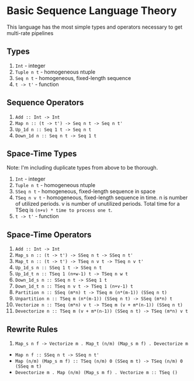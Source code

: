 # Basic Sequence Language Theory
This language has the most simple types and operators necessary to get multi-rate pipelines

## Types
1. `Int` - integer
2. `Tuple n t` - homogeneous ntuple
3. `Seq n t` - homogeneous, fixed-length sequence
4. `t -> t'` - function

## Sequence Operators
1. `Add :: Int -> Int`
2. `Map n :: (t -> t') -> Seq n t -> Seq n t'`
3. `Up_1d n :: Seq 1 t -> Seq n t`
4. `Down_1d n :: Seq n t -> Seq 1 t`

## Space-Time Types
Note: I'm including duplicate types from above to be thorough. 
1. `Int` - integer
2. `Tuple n t` - homogeneous ntuple
3. `SSeq n t` - homogeneous, fixed-length sequence in space
3. `TSeq n v t` - homogeneous, fixed-length sequence in time. n is number of utilized periods. v is number of unutilized periods. Total time for a TSeq is `(n+v) * time to process one t`.
4. `t -> t'` - function

## Space-Time Operators
1. `Add :: Int -> Int`
2. `Map_s n :: (t -> t') -> SSeq n t -> SSeq n t'`
2. `Map_t n :: (t -> t') -> TSeq n v t -> TSeq n v t'`
3. `Up_1d_s n :: SSeq 1 t -> SSeq n t`
3. `Up_1d_t n :: TSeq 1 (n+w-1) t -> TSeq n w t`
4. `Down_1d_s n :: SSeq n t -> SSeq 1 t`
4. `Down_1d_t n :: TSeq n v t -> TSeq 1 (n+v-1) t`
5. `Partition n :: SSeq (m*n) t -> TSeq m (n*(m-1)) (SSeq n t)`
5. `Unpartition n :: TSeq m (n*(m-1)) (SSeq n t) -> SSeq (m*n) t`
5. `Vectorize n :: TSeq (m*n) v t -> TSeq m (v + m*(n-1)) (SSeq n t)`
5. `Devectorize n :: TSeq m (v + m*(n-1)) (SSeq n t) -> TSeq (m*n) v t`

## Rewrite Rules
1. `Map_s n f -> Vectorize m . Map_t (n/m) (Map_s m f) . Devectorize m`
  - `Map n f :: SSeq n t -> SSeq n t'`
  - `Map (n/m) (Map_s m f) :: TSeq (n/m) 0 (SSeq m t) -> TSeq (n/m) 0 (SSeq m t)`
  - `Devectorize m . Map (n/m) (Map_s m f) . Vectorize m :: TSeq ()`
